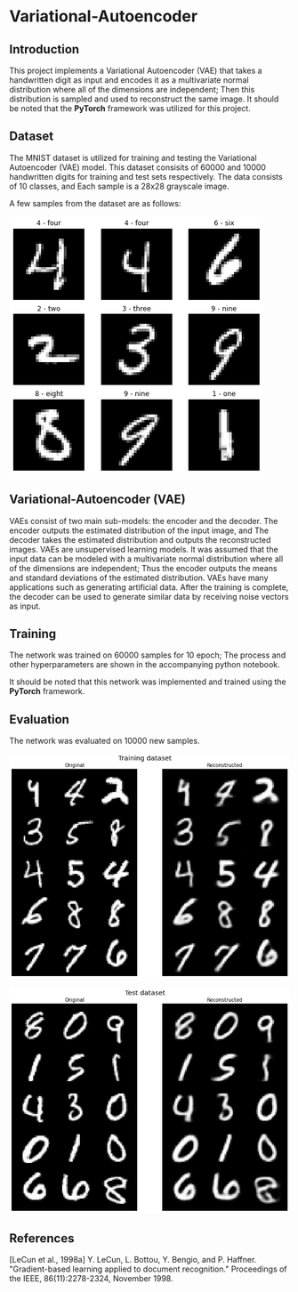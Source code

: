 # Variational-Autoencoder

## Introduction

This project implements a Variational Autoencoder (VAE) that takes a handwritten digit as input and encodes it as a multivariate normal distribution where all of the dimensions are independent; Then this distribution is sampled and used to reconstruct the same image. It should be noted that the **PyTorch** framework was utilized for this project.

## Dataset

The MNIST dataset is utilized for training and testing the Variational Autoencoder (VAE) model. This dataset consisits of 60000 and 10000 handwritten digits for training and test sets respectively. The data consists of 10 classes, and Each sample is a 28x28 grayscale image.

A few samples from the dataset are as follows: 

![examples from the training set](/assets/images/training_samples.png)

## Variational-Autoencoder (VAE)

VAEs consist of two main sub-models: the encoder and the decoder. The encoder outputs the estimated distribution of the input image, and The decoder takes the estimated distribution and outputs the reconstructed images. VAEs are unsupervised learning models. It was assumed that the input data can be modeled with a multivariate normal distribution where all of the dimensions are independent; Thus the encoder outputs the means and standard deviations of the estimated distribution. VAEs have many applications such as generating artificial data. After the training is complete, the decoder can be used to generate similar data by receiving noise vectors as input.

## Training

The network was trained on 60000 samples for 10 epoch; The process and other hyperparameters are shown in the accompanying python notebook.

It should be noted that this network was implemented and trained using the **PyTorch** framework.

## Evaluation

The network was evaluated on 10000 new samples.

![examples from the training set](/assets/images/eval_samples_training.png)

![examples from the test set](/assets/images/eval_samples_test.png)

## References

[LeCun et al., 1998a]
Y. LeCun, L. Bottou, Y. Bengio, and P. Haffner. "Gradient-based learning applied to document recognition." Proceedings of the IEEE, 86(11):2278-2324, November 1998.

